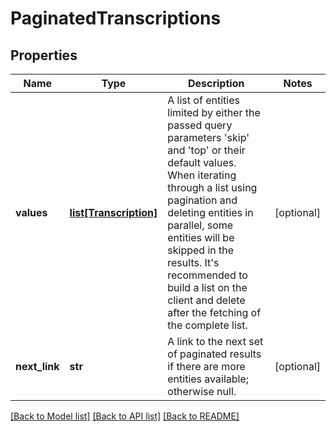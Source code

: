 # PaginatedTranscriptions

## Properties
Name | Type | Description | Notes
------------ | ------------- | ------------- | -------------
**values** | [**list[Transcription]**](Transcription.md) | A list of entities limited by either the passed query parameters &#39;skip&#39; and &#39;top&#39; or their default values.              When iterating through a list using pagination and deleting entities in parallel, some entities will be skipped in the results. It&#39;s recommended to build a list on the client and delete after the fetching of the complete list. | [optional] 
**next_link** | **str** | A link to the next set of paginated results if there are more entities available; otherwise null. | [optional] 

[[Back to Model list]](../README.md#documentation-for-models) [[Back to API list]](../README.md#documentation-for-api-endpoints) [[Back to README]](../README.md)


